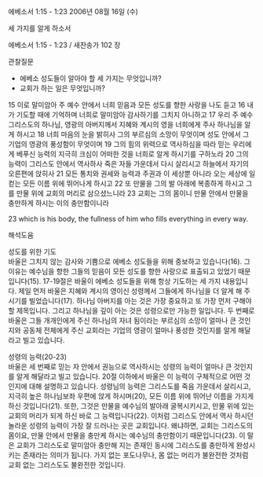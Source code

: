 에베소서 1:15 - 1:23 
2006년 08월 16일 (수)

세 가지를 알게 하소서



에베소서 1:15 - 1:23 / 새찬송가 102 장


관찰질문
- 에베소 성도들이 알아야 할 세 가지는 무엇입니까?
- 교회가 하는 일은 무엇입니까?

15 이로 말미암아 주 예수 안에서 너희 믿음과 모든 성도를 향한 사랑을 나도 듣고 16 내가 기도할 때에 기억하며 너희로 말미암아 감사하기를 그치지 아니하고 17 우리 주 예수 그리스도의 하나님, 영광의 아버지께서 지혜와 계시의 영을 너희에게 주사 하나님을 알게 하시고 18 너희 마음의 눈을 밝히사 그의 부르심의 소망이 무엇이며 성도 안에서 그 기업의 영광의 풍성함이 무엇이며 19 그의 힘의 위력으로 역사하심을 따라 믿는 우리에게 베푸신 능력의 지극히 크심이 어떠한 것을 너희로 알게 하시기를 구하노라 20 그의 능력이 그리스도 안에서 역사하사 죽은 자들 가운데서 다시 살리시고 하늘에서 자기의 오른편에 앉히사 21 모든 통치와 권세와 능력과 주권과 이 세상뿐 아니라 오는 세상에 일컫는 모든 이름 위에 뛰어나게 하시고 22 또 만물을 그의 발 아래에 복종하게 하시고 그를 만물 위에 교회의 머리로 삼으셨느니라 23 교회는 그의 몸이니 만물 안에서 만물을 충만하게 하시는 이의 충만함이니라 

23  which is his body, the fullness of him who fills everything in every way.

해석도움





성도를 위한 기도  
바울은 그치지 않는 감사와 기쁨으로 에베소 성도들을 위해 중보하고 있습니다(16). 그 이유는 예수님을 향한 그들의 믿음이 모든 성도를 향한 사랑으로 표출되고 있었기 때문입니다(15). 17-19절은 바울이 에베소 성도들을 위해 항상 기도하는 세 가지 내용입니다. 제일 먼저 바울은 지혜와 계시의 영이신 성령께서 그들에게 하나님을 더 알게 해 주시기를 빌었습니다(17). 하나님 아버지를 아는 것은 가장 중요하고 또 가장 먼저 구해야 할 제목입니다. 그리고 하나님을 깊이 아는 것은 성령으로만 가능한 일입니다. 두 번째로 바울은 그들 개개인에게 주신 하나님의 자녀 됨이라는 부르심의 소망이 얼마나 큰 것인지와 공동체 전체에게 주신 교회라는 기업의 영광이 얼마나 풍성한 것인지를 알게 해달라고 빌고 있습니다. 

성령의 능력(20-23)  
바울은 세 번째로 믿는 자 안에서 권능으로 역사하시는 성령의 능력이 얼마나 큰 것인지를 알게 해달라고 빌고 있습니다. 20절 이하에서 바울은 이 능력이 구체적으로 어떤 것인지에 대해 설명하고 있습니다. 성령님의 능력은 그리스도를 죽음 가운데서 살리시고, 지극히 높은 하나님보좌 우편에 앉게 하시며(20), 모든 이름 위에 뛰어난 이름을 가지게 하신 것입니다(21). 또한, 그것은 만물을 예수님의 발아래 굴복시키시고, 만물 위에 있는 교회의 머리가 되게 하신 바로 그 능력입니다(22). 이처럼 그리스도 안에서 역사 하시던 놀라운 성령의 능력이 가장 잘 드러나는 곳은 교회입니다. 왜냐하면, 교회는 그리스도의 몸이요, 만물 안에서 만물을 충만케 하시는 예수님의 충만함이기 때문입니다(23). 이 말은 교회가 그리스도로 말미암아 충만해 지는 존재인 동시에 그리스도를 충만하게 완성시키는 존재라는 의미가 됩니다. 가지 없는 포도나무나, 몸 없는 머리가 불완전한 것처럼 교회 없는 그리스도도 불완전한 것입니다.